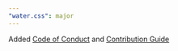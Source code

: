 ```yaml
---
"water.css": major
---
```


Added [Code of Conduct](.github/CODE_OF_CONDUCT.md) and [Contribution Guide](.github/CONTRIBUTING.md)